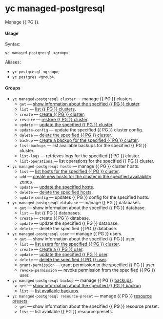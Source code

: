 # yc managed-postgresql

Manage {{ PG }}.

#### Usage

Syntax:

`yc managed-postgresql <group>`

Aliases:

- `yc postgresql <group>`;
- `yc postgres <group>`.

#### Groups

- `yc managed-postgresql cluster` — manage {{ PG }} clusters.
    - `get` — [show information about the specified {{ PG }} cluster](../../../managed-postgresql/operations/cluster-list.md#get-cluster).
    - `list` — [list {{ PG }} clusters](../../../managed-postgresql/operations/cluster-list.md#list-clusters).
    - `create` — [create {{ PG }} cluster](../../../managed-postgresql/operations/cluster-create.md).
    - `restore` — [restore {{ PG }} cluster](../../../managed-postgresql/operations/cluster-backups.md#restore).
    - `update` — [update the specified {{ PG }} cluster](../../../managed-postgresql/operations/update.md).
    - `update-config` — update the specified {{ PG }} cluster config.
    - `delete` — [delete the specified {{ PG }} cluster](../../../managed-postgresql/operations/cluster-delete.md).
    - `backup` — [create a backup for the specified {{ PG }} cluster](../../../managed-postgresql/operations/cluster-backups.md#create-backup).
    - `list-backups` — list available backups for the specified {{ PG }} cluster.
    - `list-logs` — retrieves logs for the specified {{ PG }} cluster.
    - `list-operations` — list operations for the specified {{ PG }} cluster.
- `yc managed-postgresql hosts` — manage {{ PG }} cluster hosts.
    - `list` — [list hosts for the specified {{ PG }} cluster](../../../managed-postgresql/operations/hosts.md#list).
    - `add` — [create new hosts for the cluster in the specified availability zones](../../../managed-postgresql/operations/hosts.md#add).
    - `update` — [update the specified hosts](../../../managed-postgresql/operations/hosts.md#update).
    - `delete` — [delete the specified hosts](../../../managed-postgresql/operations/hosts.md#remove).
    - `update-config` — updates {{ PG }} config for the specified hosts.
- `yc managed-postgresql database` — manage {{ PG }} databases.
    - `get` — show information about the specified {{ PG }} database.
    - `list` — list {{ PG }} databases.
    - `create` — create {{ PG }} database.
    - `update` — update the specified {{ PG }} database.
    - `delete` — delete the specified {{ PG }} database.
- `yc managed-postgresql user` — manage {{ PG }} users.
    - `get` — show information about the specified {{ PG }} user.
    - `list` — [list users for the specified {{ PG }} cluster](../../../managed-postgresql/operations/cluster-users.md#list-users).
    - `create` — [create a {{ PG }} user](../../../managed-postgresql/operations/cluster-users.md#adduser).
    - `update` — [update the specified {{ PG }} user](../../../managed-postgresql/operations/cluster-users.md#updateuser).
    - `delete` — [delete the specified {{ PG }} user](../../../managed-postgresql/operations/cluster-users.md#removeuser).
    - `grant-permission` — grant permission to the specified {{ PG }} user.
    - `revoke-permission` — revoke permission from the specified {{ PG }} user.
- `yc managed-postgresql backup` — manage {{ PG }} [backups](../../../managed-postgresql/concepts/backup.md).
    - `get` — [show information about the specified {{ PG }} backup](../../../managed-postgresql/operations/cluster-backups.md#get-backup)
    - `list` — [list available backups](../../../managed-postgresql/operations/cluster-backups.md#list-backups).
- `yc managed-postgresql resource-preset` — manage {{ PG }} [resource presets](../../../managed-postgresql/concepts/instance-types.md).
    - `get` — show information about the specified {{ PG }} resource preset.
    - `list` — list available {{ PG }} resource presets.
